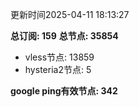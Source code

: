 更新时间2025-04-11 18:13:27

**总订阅: 159**
**总节点: 35854**
- vless节点: 13859
- hysteria2节点: 5

**google ping有效节点: 342**
